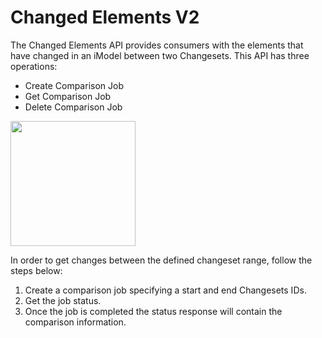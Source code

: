 # Changed Elements V2

The Changed Elements API provides consumers with the elements that have changed in an iModel between two Changesets. This API has three operations:

- Create Comparison Job
- Get Comparison Job
- Delete Comparison Job

<img src="/images/changed-elements-v2-overview.png" width="auto" height="200" />

In order to get changes between the defined changeset range, follow the steps below:

1. Create a comparison job specifying a start and end Changesets IDs.
2. Get the job status.
3. Once the job is completed the status response will contain the comparison information.
